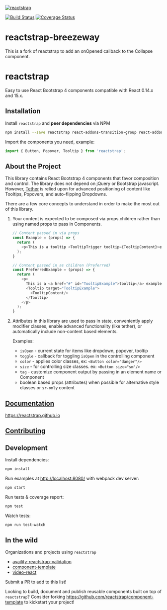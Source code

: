 [![reactstrap](https://cloud.githubusercontent.com/assets/399776/13906899/1de62f0c-ee9f-11e5-95c0-c515fee8e918.png)](https://reactstrap.github.io)

[![Build Status](https://travis-ci.org/reactstrap/reactstrap.svg?branch=master)](https://travis-ci.org/reactstrap/reactstrap) [![Coverage Status](https://coveralls.io/repos/github/reactstrap/reactstrap/badge.svg?branch=master)](https://coveralls.io/github/reactstrap/reactstrap?branch=master)

# reactstrap-breezeway

This is a fork of reactstrap to add an onOpened callback to the Collapse component.

# reactstrap

Easy to use React Bootstrap 4 components compatible with React 0.14.x and 15.x.


## Installation

Install `reactstrap` and __peer dependencies__ via NPM

```sh
npm install --save reactstrap react-addons-transition-group react-addons-css-transition-group react react-dom
```

Import the components you need, example:

```js
import { Button, Popover, Tooltip } from 'reactstrap';
```

## About the Project

This library contains React Bootstrap 4 components that favor composition and control. The library does not depend on jQuery or Bootstrap javascript. However, [Tether](http://tether.io/) is relied upon for advanced positioning of content like Tooltips, Popovers, and auto-flipping Dropdowns.

There are a few core concepts to understand in order to make the most out of this library.

1. Your content is expected to be composed via props.children rather than using named props to pass in Components.

    ```js
    // Content passed in via props
    const Example = (props) => {
      return (
        <p>This is a tooltip <TooltipTrigger tooltip={TooltipContent}>example</TooltipTrigger>!</p>
      );
    }

    // Content passed in as children (Preferred)
    const PreferredExample = (props) => {
      return (
        <p>
          This is a <a href="#" id="TooltipExample">tooltip</a> example.
          <Tooltip target="TooltipExample">
            <TooltipContent/>
          </Tooltip>
        </p>
      );
    }
    ```

2. Attributes in this library are used to pass in state, conveniently apply modifier classes, enable advanced functionality (like tether), or automatically include non-content based elements.

    Examples:

    - `isOpen` - current state for items like dropdown, popover, tooltip
    - `toggle` - callback for toggling `isOpen` in the controlling component
    - `color` - applies color classes, ex: `<Button color="danger"/>`
    - `size` - for controlling size classes. ex: `<Button size="sm"/>`
    - `tag` - customize component output by passing in an element name or Component
    - boolean based props (attributes) when possible for alternative style classes or `sr-only` content


## [Documentation](https://reactstrap.github.io)

https://reactstrap.github.io

## [Contributing](CONTRIBUTING.md)

## Development

Install dependencies:

```sh
npm install
```

Run examples at [http://localhost:8080/](http://localhost:8080/) with webpack dev server:

```sh
npm start
```

Run tests & coverage report:

```sh
npm test
```

Watch tests:

```sh
npm run test-watch
```

## In the wild

Organizations and projects using `reactstrap`

- [availity-reactstrap-validation](https://availity.github.io/availity-reactstrap-validation/)
- [component-template](https://reactstrap.github.io/component-template/)
- [video-react](https://video-react.github.io/)

Submit a PR to add to this list!

Looking to build, document and publish reusable components built on top of `reactstrap`? Consider forking https://github.com/reactstrap/component-template to kickstart your project!
